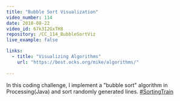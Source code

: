 ```yaml
---
title: "Bubble Sort Visualization"
video_number: 114
date: 2018-08-22
video_id: 67k3I2GxTH8
repository: /CC_114_BubbleSortViz
live_example: false

links:
  - title: "Visualizing Algorithms"
    url: "https://bost.ocks.org/mike/algorithms/"
  
---
```


In this coding challenge, I implement a "bubble sort" algorithm in Processing(Java) and sort randomly generated lines. [#SortingTrain](https://twitter.com/hashtag/SortingTrain)

